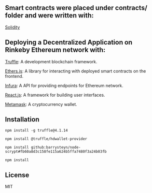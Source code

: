 <!-- https://dev.to/heydamali/a-guide-to-building-testing-and-deploying-your-first-dapp-with-truffle-ethersjs-ganache-and-react-1mh0 -->
## Smart contracts were placed under contracts/ folder and were written with:

[Solidity](https://docs.soliditylang.org/en/v0.5.3/solidity-by-example.html)

## Deploying a Decentralized Application on Rinkeby Ethereum network with:

[Truffle](https://trufflesuite.com/docs/truffle/getting-started/installation): A development blockchain framework.

[Ethers.js](https://docs.ethers.io/v5/getting-started/): A library for interacting with deployed smart contracts on the frontend.

[Infura](https://infura.io/): A API for providing endpoints for Ethereum network.

[React.js](https://reactjs.org/): A framework for building user interfaces.

[Metamask](https://metamask.io/): A cryptocurrency wallet.

## Installation

`npm install -g truffle@4.1.14`

`npm install @truffle/hdwallet-provider`

`npm install github:barrysteyn/node-scrypt#fb60a8d3c158fe115a624b5ffa7480f3a24b03fb`

`npm install`

## License
MIT
